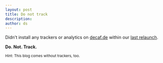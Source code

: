 ```yaml
---
layout: post
title: Do not track
description:
author: ds
---
```


Didn’t install any trackers or analytics on [decaf.de](https://decaf.de) within our [last relaunch](/2016/03/09/decaf-2016/).

__Do. Not. Track.__

<small>Hint: This blog comes without trackers, too.</small>
